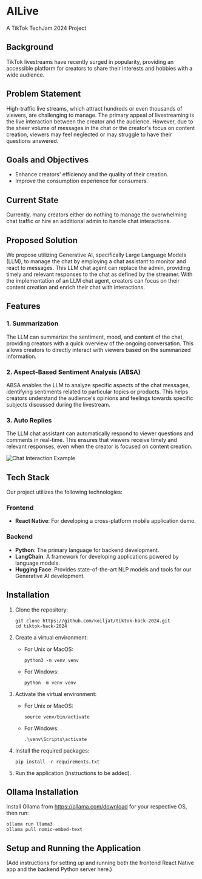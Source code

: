 # AILive

A TikTok TechJam 2024 Project

## Background

TikTok livestreams have recently surged in popularity, providing an accessible platform for creators to share their interests and hobbies with a wide audience.

## Problem Statement

High-traffic live streams, which attract hundreds or even thousands of viewers, are challenging to manage. The primary appeal of livestreaming is the live interaction between the creator and the audience. However, due to the sheer volume of messages in the chat or the creator's focus on content creation, viewers may feel neglected or may struggle to have their questions answered.

## Goals and Objectives

- Enhance creators' efficiency and the quality of their creation.
- Improve the consumption experience for consumers.

## Current State

Currently, many creators either do nothing to manage the overwhelming chat traffic or hire an additional admin to handle chat interactions.

## Proposed Solution

We propose utilizing Generative AI, specifically Large Language Models (LLM), to manage the chat by employing a chat assistant to monitor and react to messages. This LLM chat agent can replace the admin, providing timely and relevant responses to the chat as defined by the streamer. With the implementation of an LLM chat agent, creators can focus on their content creation and enrich their chat with interactions.

## Features

### 1. Summarization

The LLM can summarize the sentiment, mood, and content of the chat, providing creators with a quick overview of the ongoing conversation. This allows creators to directly interact with viewers based on the summarized information.

### 2. Aspect-Based Sentiment Analysis (ABSA)

ABSA enables the LLM to analyze specific aspects of the chat messages, identifying sentiments related to particular topics or products. This helps creators understand the audience's opinions and feelings towards specific subjects discussed during the livestream.

### 3. Auto Replies

The LLM chat assistant can automatically respond to viewer questions and comments in real-time. This ensures that viewers receive timely and relevant responses, even when the creator is focused on content creation.

![Chat Interaction Example](https://github.com/koiljat/tiktok-hack-2024/assets/124496128/f517f275-c8bf-4522-b237-24a188058535)

## Tech Stack

Our project utilizes the following technologies:

### Frontend
- **React Native**: For developing a cross-platform mobile application demo.

### Backend
- **Python**: The primary language for backend development.
- **LangChain**: A framework for developing applications powered by language models.
- **Hugging Face**: Provides state-of-the-art NLP models and tools for our Generative AI development.

## Installation

1. Clone the repository:
   ```
   git clone https://github.com/koiljat/tiktok-hack-2024.git
   cd tiktok-hack-2024
   ```

2. Create a virtual environment:
   - For Unix or MacOS:
     ```
     python3 -m venv venv
     ```
   - For Windows:
     ```
     python -m venv venv
     ```

3. Activate the virtual environment:
   - For Unix or MacOS:
     ```
     source venv/bin/activate
     ```
   - For Windows:
     ```
     .\venv\Scripts\activate
     ```

4. Install the required packages:
   ```
   pip install -r requirements.txt
   ```

5. Run the application (instructions to be added).

## Ollama Installation

Install Ollama from https://ollama.com/download for your respective OS, then run:

```
ollama run llama3
ollama pull nomic-embed-text
```

## Setup and Running the Application

(Add instructions for setting up and running both the frontend React Native app and the backend Python server here.)
